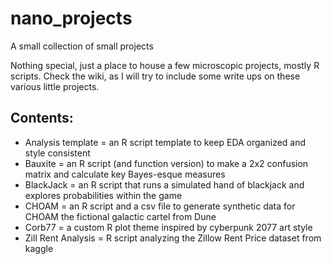 # nano_projects
A small collection of small projects

Nothing special, just a place to house a few microscopic projects, mostly R scripts.  Check the wiki, as I will try to include some write ups on these various little projects.

## Contents:
- Analysis template = an R script template to keep EDA organized and style consistent
- Bauxite = an R script (and function version) to make a 2x2 confusion matrix and calculate key Bayes-esque measures
- BlackJack = an R script that runs a simulated hand of blackjack and explores probabilities within the game
- CHOAM = an R script and a csv file to generate synthetic data for CHOAM the fictional galactic cartel from Dune
- Corb77 = a custom R plot theme inspired by cyberpunk 2077 art style
- Zill Rent Analysis = R script analyzing the Zillow Rent Price dataset from kaggle
